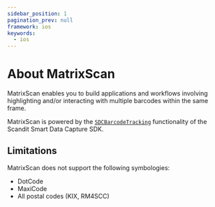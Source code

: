 ```yaml
---
sidebar_position: 1
pagination_prev: null
framework: ios
keywords:
  - ios
---
```


# About MatrixScan

MatrixScan enables you to build applications and workflows involving highlighting and/or interacting with multiple barcodes within the same frame.

MatrixScan is powered by the [`SDCBarcodeTracking`](https://docs.scandit.com/data-capture-sdk/ios/barcode-capture/api/barcode-tracking.html#class-scandit.datacapture.barcode.tracking.BarcodeTracking) functionality of the Scandit Smart Data Capture SDK.

## Limitations

MatrixScan does not support the following symbologies:

* DotCode
* MaxiCode
* All postal codes (KIX, RM4SCC)